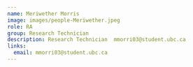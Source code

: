 ```yaml
---
name: Meriwether Morris
image: images/people-Meriwether.jpeg
role: RA
group: Research Technician
description: Research Technician  mmorri03@student.ubc.ca
links:
  email: mmorri03@student.ubc.ca
---
```

